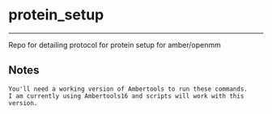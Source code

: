 # protein_setup
***
Repo for detailing protocol for protein setup for amber/openmm

## Notes
```
You'll need a working version of Ambertools to run these commands. 
I am currently using Ambertools16 and scripts will work with this version.
```
